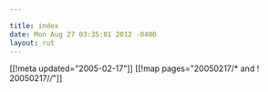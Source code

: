 ```yaml
---

title: index
date: Mon Aug 27 03:35:01 2012 -0400
layout: rut
---
```


[[!meta updated="2005-02-17"]]
[[!map pages="20050217/* and ! 20050217/*/*"]]
